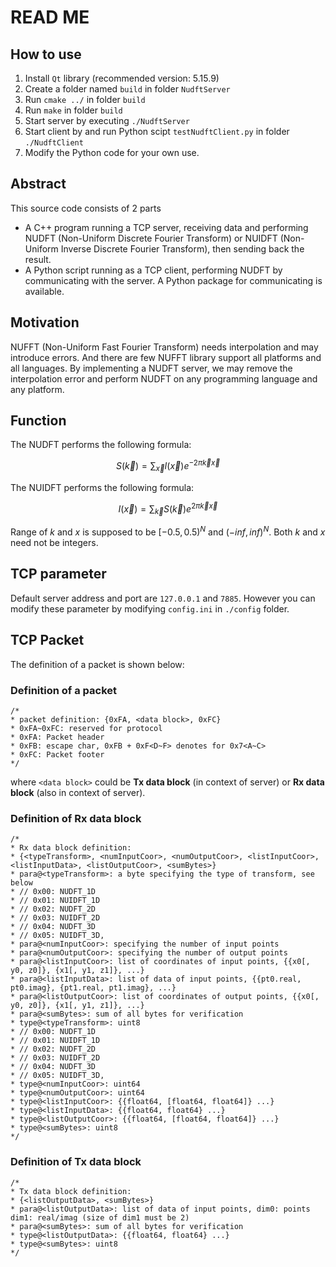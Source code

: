 # READ ME
## How to use
1. Install `Qt` library (recommended version: 5.15.9)
1. Create a folder named `build` in folder `NudftServer`
1. Run `cmake ../` in folder `build`
1. Run `make` in folder `build`
1. Start server by executing `./NudftServer`
1. Start client by and run Python scipt `testNudftClient.py` in folder `./NudftClient`
1. Modify the Python code for your own use.

## Abstract
This source code consists of 2 parts
- A C++ program running a TCP server, receiving data and performing NUDFT (Non-Uniform Discrete Fourier Transform) or NUIDFT (Non-Uniform Inverse Discrete Fourier Transform), then sending back the result.
- A Python script running as a TCP client, performing NUDFT by communicating with the server. A Python package for communicating is available.

## Motivation
NUFFT (Non-Uniform Fast Fourier Transform) needs interpolation and may introduce errors. And there are few NUFFT library support all platforms and all languages. By implementing a NUDFT server, we may remove the interpolation error and perform NUDFT on any programming language and any platform.

## Function
The NUDFT performs the following formula:

$$
S(\vec{k}) = \sum_{\vec{x}}{I(\vec{x})e^{-2 \pi \vec{k} \vec{x}}}
$$

The NUIDFT performs the following formula:

$$
I(\vec{x}) = \sum_{\vec{k}}{S(\vec{k})e^{2 \pi \vec{k} \vec{x}}}
$$

Range of $k$ and $x$ is supposed to be $[-0.5, 0.5)^{N}$ and $(-inf, inf)^{N}$. Both $k$ and $x$ need not be integers.

## TCP parameter

Default server address and port are `127.0.0.1` and `7885`. However you can modify these parameter by modifying `config.ini` in `./config` folder.

## TCP Packet

The definition of a packet is shown below:

### Definition of a packet
```
/*
* packet definition: {0xFA, <data block>, 0xFC}
* 0xFA~0xFC: reserved for protocol
* 0xFA: Packet header
* 0xFB: escape char, 0xFB + 0xF<D~F> denotes for 0x7<A~C>
* 0xFC: Packet footer
*/
```

where `<data block>` could be **Tx data block** (in context of server) or **Rx data block** (also in context of server).

### Definition of Rx data block
```
/*
* Rx data block definition:
* {<typeTransform>, <numInputCoor>, <numOutputCoor>, <listInputCoor>, <listInputData>, <listOutputCoor>, <sumBytes>}
* para@<typeTransform>: a byte specifying the type of transform, see below
* // 0x00: NUDFT_1D
* // 0x01: NUIDFT_1D
* // 0x02: NUDFT_2D
* // 0x03: NUIDFT_2D
* // 0x04: NUDFT_3D
* // 0x05: NUIDFT_3D,
* para@<numInputCoor>: specifying the number of input points
* para@<numOutputCoor>: specifying the number of output points
* para@<listInputCoor>: list of coordinates of input points, {{x0[, y0, z0]}, {x1[, y1, z1]}, ...}
* para@<listInputData>: list of data of input points, {{pt0.real, pt0.imag}, {pt1.real, pt1.imag}, ...}
* para@<listOutputCoor>: list of coordinates of output points, {{x0[, y0, z0]}, {x1[, y1, z1]}, ...}
* para@<sumBytes>: sum of all bytes for verification
* type@<typeTransform>: uint8
* // 0x00: NUDFT_1D
* // 0x01: NUIDFT_1D
* // 0x02: NUDFT_2D
* // 0x03: NUIDFT_2D
* // 0x04: NUDFT_3D
* // 0x05: NUIDFT_3D,
* type@<numInputCoor>: uint64
* type@<numOutputCoor>: uint64
* type@<listInputCoor>: {{float64, [float64, float64]} ...}
* type@<listInputData>: {{float64, float64} ...}
* type@<listOutputCoor>: {{float64, [float64, float64]} ...}
* type@<sumBytes>: uint8
*/
```
### Definition of Tx data block
```
/*
* Tx data block definition:
* {<listOutputData>, <sumBytes>}
* para@<listOutputData>: list of data of input points, dim0: points dim1: real/imag (size of dim1 must be 2)
* para@<sumBytes>: sum of all bytes for verification
* type@<listOutputData>: {{float64, float64} ...}
* type@<sumBytes>: uint8
*/
